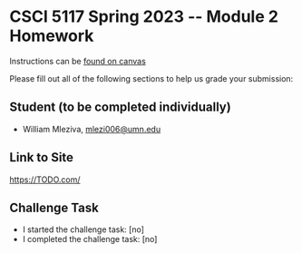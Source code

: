 # CSCI 5117 Spring 2023 -- Module 2 Homework


Instructions can be [found on canvas](https://canvas.umn.edu/courses/355584/pages/homework-2)

Please fill out all of the following sections to help us grade your submission:

## Student (to be completed individually)

* William Mleziva, mlezi006@umn.edu

## Link to Site

<https://TODO.com/>

## Challenge Task

* I started the challenge task: [no]
* I completed the challenge task: [no]

